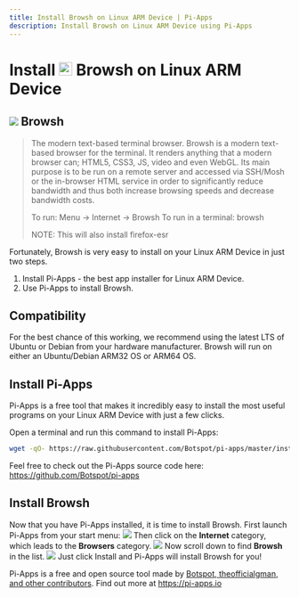 ```yaml
---
title: Install Browsh on Linux ARM Device | Pi-Apps
description: Install Browsh on Linux ARM Device using Pi-Apps
---
```

<div class="simple-install-content content">

# Install <img src="/img/app-icons/Browsh/icon-64.png" height=24> Browsh on Linux ARM Device

## <img src="/img/app-icons/Browsh/icon-64.png"> Browsh
> The modern text-based terminal browser.
> Browsh is a modern text-based browser for the terminal. It renders anything that a modern browser can; HTML5, CSS3, JS, video and even WebGL. Its main purpose is to be run on a remote server and accessed via SSH/Mosh or the in-browser HTML service in order to significantly reduce bandwidth and thus both increase browsing speeds and decrease bandwidth costs.
> 
> To run: Menu -> Internet -> Browsh
> To run in a terminal: browsh
> 
> NOTE: This will also install firefox-esr

Fortunately, Browsh is very easy to install on your Linux ARM Device in just two steps.
1. Install Pi-Apps - the best app installer for Linux ARM Device.
2. Use Pi-Apps to install Browsh.
</div>
<div class="simple-install-content content">

## Compatibility
For the best chance of this working, we recommend using the latest LTS of Ubuntu or Debian from your hardware manufacturer.
Browsh will run on either an Ubuntu/Debian ARM32 OS or ARM64 OS.
</div>
<div class="simple-install-content content">

## Install Pi-Apps

Pi-Apps is a free tool that makes it incredibly easy to install the most useful programs on your Linux ARM Device with just a few clicks.

Open a terminal and run this command to install Pi-Apps:
```bash
wget -qO- https://raw.githubusercontent.com/Botspot/pi-apps/master/install | bash
```
Feel free to check out the Pi-Apps source code here: https://github.com/Botspot/pi-apps
</div>
<div class="simple-install-content content">

## Install Browsh

Now that you have Pi-Apps installed, it is time to install Browsh.
First launch Pi-Apps from your start menu:
<img src="/img/start-menu.png">
Then click on the <b>Internet</b> category, which leads to the <b>Browsers</b> category.
<img src="/img/category-selections/Browsers.png">
Now scroll down to find <b>Browsh</b> in the list.
<img src="/img/app-icons/Browsh/app-selection.png">
Just click Install and Pi-Apps will install Browsh for you!
</div>
<div class="simple-install-content content">

Pi-Apps is a free and open source tool made by [Botspot, theofficialgman, and other contributors](/about/#contributors). Find out more at https://pi-apps.io
</div>
